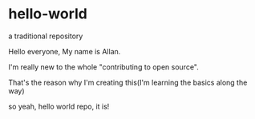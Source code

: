 # hello-world
a traditional repository

Hello everyone, My name is Allan.

I'm really new to the whole "contributing to open source".

That's the reason why I'm creating this(I'm learning the basics along the way)

so yeah, hello world repo, it is!
